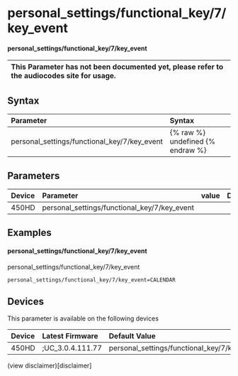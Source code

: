 ﻿---
description: personal_settings/functional_key/7/key_event
search:
    keywords: ['personal_settings','functional_key','7','key_event']
---

# personal_settings/functional_key/7/key_event

#### personal_settings/functional_key/7/key_event


| This Parameter has not been documented yet, please refer to the audiocodes site for usage.  |
| :--- |

## Syntax
| Parameter | Syntax |
| :--- | :--- |
|personal_settings/functional_key/7/key_event | {% raw %} undefined {% endraw %} |

## Parameters
|Device|Parameter|value|Description|
|:---|:---|:---|:---|
| 450HD | personal_settings/functional_key/7/key_event |  |  |

## Examples
#### personal_settings/functional_key/7/key_event

personal_settings/functional_key/7/key_event

```
personal_settings/functional_key/7/key_event=CALENDAR
```

## Devices
This parameter is available on the following devices

| Device | Latest Firmware | Default Value |
|:---|:---|:---|
| 450HD | ;UC_3.0.4.111.77 | personal_settings/functional_key/7/key_event=CALENDAR 

(view disclaimer)[disclaimer]
